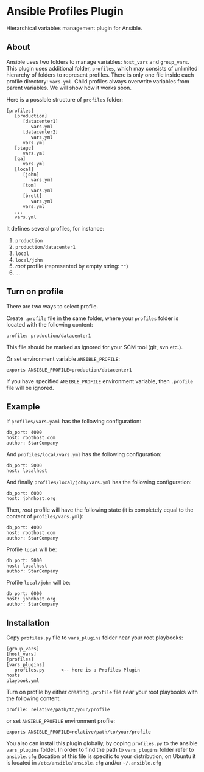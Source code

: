 # Ansible Profiles Plugin

Hierarchical variables management plugin for Ansible.

## About

Ansible uses two folders to manage variables: `host_vars` and `group_vars`. This plugin uses additional folder, `profiles`, which may consists of unlimited hierarchy of folders to represent profiles. There is only one file inside each profile directory: `vars.yml`. Child profiles always overwrite variables from parent variables. We will show how it works soon.

Here is a possible structure of `profiles` folder:

```
[profiles]
   [production]
      [datacenter1]
         vars.yml
      [datacenter2]
         vars.yml
      vars.yml
   [stage]
      vars.yml
   [qa]
      vars.yml
   [local]
      [john]
         vars.yml
      [tom]
         vars.yml
      [brett]
         vars.yml
      vars.yml
   ...
   vars.yml
```

It defines several profiles, for instance:

1. `production`
2. `production/datacenter1`
3. `local`
4. `local/john`
5. _root_ profile (represented by empty string: `""`)
6. ...

## Turn on profile

There are two ways to select profile. 

Create `.profile` file in the same folder, where your `profiles` folder is located with the 
following content:

```
profile: production/datacenter1
```

This file should be marked as ignored for your SCM tool (git, svn etc.).

Or set environment variable `ANSIBLE_PROFILE`:

```
exports ANSIBLE_PROFILE=production/datacenter1
```

If you have specified `ANSIBLE_PROFILE` environment variable, then `.profile` file will be ignored.


## Example

If `profiles/vars.yaml` has the following configuration:

```
db_port: 4000
host: roothost.com
author: StarCompany
```

And `profiles/local/vars.yml` has the following configuration:

```
db_port: 5000
host: localhost
```

And finally `profiles/local/john/vars.yml` has the following configuration:

```
db_port: 6000
host: johnhost.org
```

Then, _root_ profile will have the following state (it is completely equal 
to the content of `profiles/vars.yml`):

```
db_port: 4000
host: roothost.com
author: StarCompany
```

Profile `local` will be:

```
db_port: 5000
host: localhost
author: StarCompany
```

Profile `local/john` will be:

```
db_port: 6000
host: johnhost.org
author: StarCompany
```

## Installation

Copy `profiles.py` file to `vars_plugins` folder near your root playbooks:

```
[group_vars]
[host_vars]
[profiles]
[vars_plugins]
   profiles.py      <-- here is a Profiles Plugin
hosts
playbook.yml
```

Turn on profile by either creating `.profile` file near your root playbooks with 
the following content:

    profile: relative/path/to/your/profile
    
or set `ANSIBLE_PROFILE` environment profile:

    exports ANSIBLE_PROFILE=relative/path/to/your/profile
   
You also can install this plugin globally, by coping `profiles.py` to the ansible `vars_plugins` folder. In order to find the path to `vars_plugins` folder refer to `ansible.cfg` (location of this file is specific to your distribution, on Ubuntu it is located in `/etc/ansible/ansible.cfg` and/or `~/.ansible.cfg`

